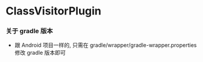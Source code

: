 # ClassVisitorPlugin


### 关于 gradle 版本
* 跟 Android 项目一样的, 只需在 gradle/wrapper/gradle-wrapper.properties 修改 gradle 版本即可
